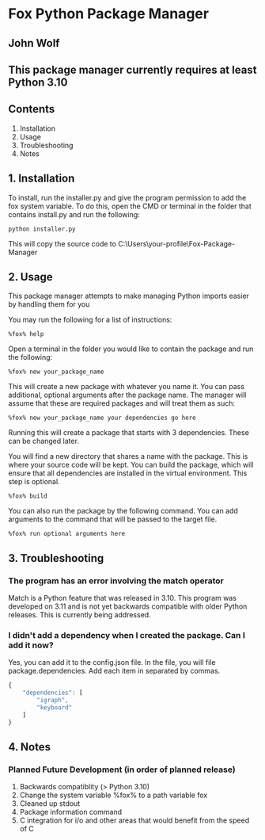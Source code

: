 # Fox Python Package Manager
## John Wolf

## This package manager currently requires at least Python 3.10

## Contents
1. Installation
2. Usage
3. Troubleshooting
4. Notes

## 1. Installation
To install, run the installer.py and give the program permission to add the fox system variable.
To do this, open the CMD or terminal in the folder that contains install.py and run the following:
```
python installer.py
```

This will copy the source code to C:\Users\your-profile\Fox-Package-Manager

## 2. Usage
This package manager attempts to make managing Python imports easier by handling them for you

You may run the following for a list of instructions:
```
%fox% help
```

Open a terminal in the folder you would like to contain the package and run the following:
```
%fox% new your_package_name
```

This will create a new package with whatever you name it. You can pass additional, optional arguments after the package name. The manager will assume that these are required packages and will treat them as such:
```
%fox% new your_package_name your dependencies go here
```

Running this will create a package that starts with 3 dependencies. These can be changed later.

You will find a new directory that shares a name with the package. This is where your source code will be kept. You can build the package, which will ensure that all dependencies are installed in the virtual environment. This step is optional.
```
%fox% build
```

You can also run the package by the following command. You can add arguments to the command that will be passed to the target file.
```
%fox% run optional arguments here
```

## 3. Troubleshooting

### The program has an error involving the match operator
Match is a Python feature that was released in 3.10. This program was developed on 3.11 and is not yet backwards compatible with older Python releases. This is currently being addressed.

### I didn't add a dependency when I created the package. Can I add it now?
Yes, you can add it to the config.json file. In the file, you will file package.dependencies. Add each item in separated by commas.
```js
{
    "dependencies": [
        "igraph",
        "keyboard"
    ]
}
```

## 4. Notes

### Planned Future Development (in order of planned release)
1. Backwards compatiblity (> Python 3.10)
2. Change the system variable %fox% to a path variable fox
3. Cleaned up stdout
4. Package information command
5. C integration for i/o and other areas that would benefit from the speed of C